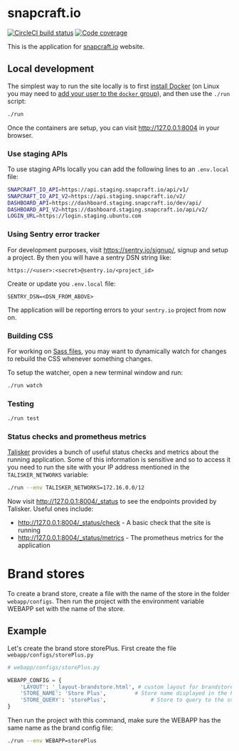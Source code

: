 # snapcraft.io

[![CircleCI build status](https://circleci.com/gh/canonical-websites/snapcraft.io.svg?style=shield)](https://circleci.com/gh/canonical-websites/snapcraft.io) [![Code coverage](https://codecov.io/gh/canonical-websites/snapcraft.io/branch/master/graph/badge.svg)](https://codecov.io/gh/canonical-websites/snapcraft.io)

This is the application for [snapcraft.io](https://snapcraft.io) website.

## Local development

The simplest way to run the site locally is to first [install Docker](https://docs.docker.com/engine/installation/) (on Linux you may need to [add your user to the `docker` group](https://docs.docker.com/engine/installation/linux/linux-postinstall/)), and then use the `./run` script:

``` bash
./run
```

Once the containers are setup, you can visit <http://127.0.0.1:8004> in your browser.

### Use staging APIs

To use staging APIs locally you can add the following lines to an `.env.local` file:

```bash
SNAPCRAFT_IO_API=https://api.staging.snapcraft.io/api/v1/
SNAPCRAFT_IO_API_V2=https://api.staging.snapcraft.io/v2/
DASHBOARD_API=https://dashboard.staging.snapcraft.io/dev/api/
DASHBOARD_API_V2=https://dashboard.staging.snapcraft.io/api/v2/
LOGIN_URL=https://login.staging.ubuntu.com
```

### Using Sentry error tracker

For development purposes, visit https://sentry.io/signup/, signup and setup a project. By then you will have a sentry DSN string like:

```
https://<user>:<secret>@sentry.io/<project_id>
```

Create or update you `.env.local` file:

```
SENTRY_DSN=<DSN_FROM_ABOVE>
```

The application will be reporting errors to your `sentry.io` project from now on.


### Building CSS

For working on [Sass files](static/css), you may want to dynamically watch for changes to rebuild the CSS whenever something changes.

To setup the watcher, open a new terminal window and run:

``` bash
./run watch
```

### Testing

``` bash
./run test
```

### Status checks and prometheus metrics

[Talisker](https://talisker.readthedocs.io/en/latest/) provides a bunch of useful status checks and metrics about the running application. Some of this information is sensitive and so to access it you need to run the site with your IP address mentioned in the `TALISKER_NETWORKS` variable:

``` bash
./run --env TALISKER_NETWORKS=172.16.0.0/12
```

Now visit http://127.0.0.1:8004/_status to see the endpoints provided by Talisker. Useful ones include:

- http://127.0.0.1:8004/_status/check - A basic check that the site is running
- http://127.0.0.1:8004/_status/metrics - The prometheus metrics for the application

# Brand stores

To create a brand store, create a file with the name of the store in the folder `webapp/configs`. Then run the project with the environment variable WEBAPP set with the name of the store.

## Example

Let's create the brand store storePlus. First create the file `webapp/configs/storePlus.py`

```python
# webapp/configs/storePlus.py

WEBAPP_CONFIG = {
    'LAYOUT': '_layout-brandstore.html', # custom layout for brandstores
    'STORE_NAME': 'Store Plus',         # Store name displayed in the header
    'STORE_QUERY': 'storePlus',              # Store to query to the snap store
}
```

Then run the project with this command, make sure the WEBAPP has the same name as the brand config file:

```bash
./run --env WEBAPP=storePlus
```
